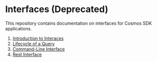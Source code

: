 <!--
order: false
parent:
  order: 7
-->

# Interfaces (Deprecated)

This repository contains documentation on interfaces for Cosmos SDK applications.

1. [Introduction to Interaces](./interfaces-intro.md)
2. [Lifecycle of a Query](./query-lifecycle.md)
3. [Command-Line Interface](./cli.md)
4. [Rest Interface](./rest.md)
